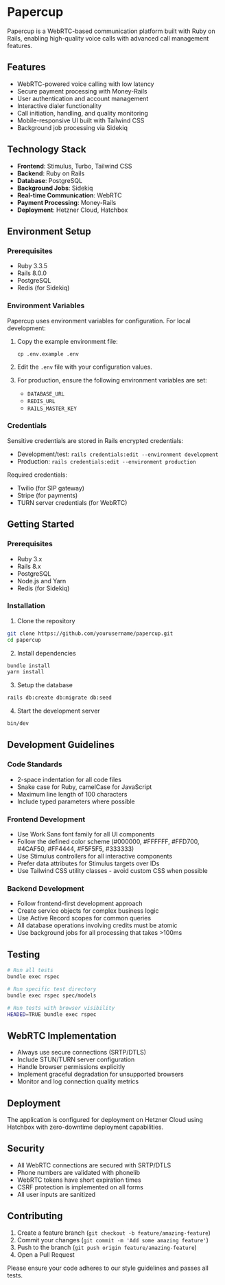 # Papercup

Papercup is a WebRTC-based communication platform built with Ruby on Rails, enabling high-quality voice calls with advanced call management features.

## Features

- WebRTC-powered voice calling with low latency
- Secure payment processing with Money-Rails
- User authentication and account management
- Interactive dialer functionality
- Call initiation, handling, and quality monitoring
- Mobile-responsive UI built with Tailwind CSS
- Background job processing via Sidekiq

## Technology Stack

- **Frontend**: Stimulus, Turbo, Tailwind CSS
- **Backend**: Ruby on Rails
- **Database**: PostgreSQL
- **Background Jobs**: Sidekiq
- **Real-time Communication**: WebRTC
- **Payment Processing**: Money-Rails
- **Deployment**: Hetzner Cloud, Hatchbox

## Environment Setup

### Prerequisites

- Ruby 3.3.5
- Rails 8.0.0
- PostgreSQL
- Redis (for Sidekiq)

### Environment Variables

Papercup uses environment variables for configuration. For local development:

1. Copy the example environment file:
   ```
   cp .env.example .env
   ```

2. Edit the `.env` file with your configuration values.

3. For production, ensure the following environment variables are set:
   - `DATABASE_URL`
   - `REDIS_URL`
   - `RAILS_MASTER_KEY`

### Credentials

Sensitive credentials are stored in Rails encrypted credentials:

- Development/test: `rails credentials:edit --environment development`
- Production: `rails credentials:edit --environment production`

Required credentials:
- Twilio (for SIP gateway)
- Stripe (for payments)
- TURN server credentials (for WebRTC)

## Getting Started

### Prerequisites

- Ruby 3.x
- Rails 8.x
- PostgreSQL
- Node.js and Yarn
- Redis (for Sidekiq)

### Installation

1. Clone the repository
```bash
git clone https://github.com/yourusername/papercup.git
cd papercup
```

2. Install dependencies
```bash
bundle install
yarn install
```

3. Setup the database
```bash
rails db:create db:migrate db:seed
```

4. Start the development server
```bash
bin/dev
```

## Development Guidelines

### Code Standards
- 2-space indentation for all code files
- Snake case for Ruby, camelCase for JavaScript
- Maximum line length of 100 characters
- Include typed parameters where possible

### Frontend Development
- Use Work Sans font family for all UI components
- Follow the defined color scheme (#000000, #FFFFFF, #FFD700, #4CAF50, #FF4444, #F5F5F5, #333333)
- Use Stimulus controllers for all interactive components
- Prefer data attributes for Stimulus targets over IDs
- Use Tailwind CSS utility classes - avoid custom CSS when possible

### Backend Development
- Follow frontend-first development approach
- Create service objects for complex business logic
- Use Active Record scopes for common queries
- All database operations involving credits must be atomic
- Use background jobs for all processing that takes >100ms

## Testing

```bash
# Run all tests
bundle exec rspec

# Run specific test directory
bundle exec rspec spec/models

# Run tests with browser visibility
HEADED=TRUE bundle exec rspec
```

## WebRTC Implementation

- Always use secure connections (SRTP/DTLS)
- Include STUN/TURN server configuration
- Handle browser permissions explicitly
- Implement graceful degradation for unsupported browsers
- Monitor and log connection quality metrics

## Deployment

The application is configured for deployment on Hetzner Cloud using Hatchbox with zero-downtime deployment capabilities.

## Security

- All WebRTC connections are secured with SRTP/DTLS
- Phone numbers are validated with phonelib
- WebRTC tokens have short expiration times
- CSRF protection is implemented on all forms
- All user inputs are sanitized

## Contributing

1. Create a feature branch (`git checkout -b feature/amazing-feature`)
2. Commit your changes (`git commit -m 'Add some amazing feature'`)
3. Push to the branch (`git push origin feature/amazing-feature`)
4. Open a Pull Request

Please ensure your code adheres to our style guidelines and passes all tests.
